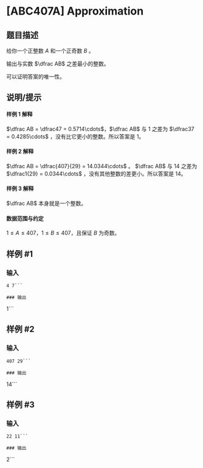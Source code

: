 # [ABC407A] Approximation

## 题目描述

给你一个正整数 $A$ 和一个正奇数 $B$ 。

输出与实数 $\dfrac AB$ 之差最小的整数。

可以证明答案的唯一性。

## 说明/提示

#### 样例 1 解释
$\dfrac AB = \dfrac47 = 0.5714\cdots$，$\dfrac AB$ 与 $1$ 之差为 $\dfrac37 = 0.4285\cdots$ ，没有比它更小的整数。所以答案是 1。
#### 样例 2 解释
$\dfrac AB = \dfrac{407}{29} = 14.0344\cdots$ 。 $\dfrac AB$ 与 $14$ 之差为 $\dfrac1{29} = 0.0344\cdots$ ，没有其他整数的差更小。所以答案是 14。
#### 样例 3 解释
$\dfrac AB$ 本身就是一个整数。
#### 数据范围与约定
$1 \le A \le 407$，$1 \le B \le 407$，且保证 $B$ 为奇数。

## 样例 #1

### 输入

```
4 7```

### 输出

```
1```

## 样例 #2

### 输入

```
407 29```

### 输出

```
14```

## 样例 #3

### 输入

```
22 11```

### 输出

```
2```

